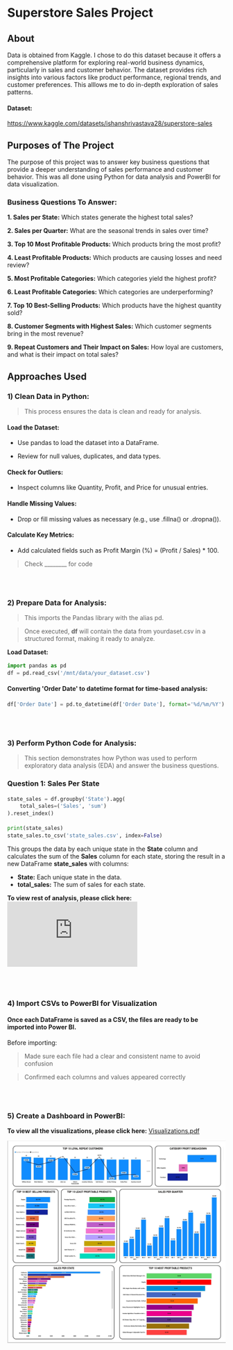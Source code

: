 # Superstore Sales Project

## About

Data is obtained from Kaggle. I chose to do this dataset because it offers a comprehensive platform for exploring real-world business dynamics, particularly in sales and customer behavior. The dataset provides rich insights into various factors like product performance, regional trends, and customer preferences. This alllows me to do in-depth exploration of sales patterns.


#### Dataset:
https://www.kaggle.com/datasets/ishanshrivastava28/superstore-sales

## Purposes of The Project

The purpose of this project was to answer key business questions that provide a deeper understanding of sales performance and customer behavior. This was all done using Python for data analysis and PowerBI for data visualization.


### Business Questions To Answer:

**1.	Sales per State:** Which states generate the highest total sales?

**2.	Sales per Quarter:** What are the seasonal trends in sales over time?

**3.	Top 10 Most Profitable Products:** Which products bring the most profit?

**4.	Least Profitable Products:** Which products are causing losses and need review?

**5.	Most Profitable Categories:** Which categories yield the highest profit?

**6.	Least Profitable Categories:** Which categories are underperforming?

**7.	Top 10 Best-Selling Products:** Which products have the highest quantity sold?

**8.	Customer Segments with Highest Sales:** Which customer segments bring in the most revenue?

**9.	Repeat Customers and Their Impact on Sales:** How loyal are customers, and what is their impact on total sales?

## Approaches Used

### 1) Clean Data in Python:
> This process ensures the data is clean and ready for analysis.

#### Load the Dataset:
  -	Use pandas to load the dataset into a DataFrame.
  
  -	Review for null values, duplicates, and data types.

#### Check for Outliers:
  -	Inspect columns like Quantity, Profit, and Price for unusual entries.

#### Handle Missing Values:

  -	Drop or fill missing values as necessary (e.g., use .fillna() or .dropna()).

#### Calculate Key Metrics:

-	Add calculated fields such as Profit Margin (%) = (Profit / Sales) * 100.

> Check ________ for code

  <br><br>

### 2) Prepare Data for Analysis:
> This imports the Pandas library with the alias pd.

> Once executed, **df** will contain the data from yourdaset.csv in a structured format, making it ready to analyze. 

**Load Dataset:** 
 ```python
import pandas as pd
df = pd.read_csv('/mnt/data/your_dataset.csv')
```

#### Converting 'Order Date' to datetime format for time-based analysis:
```python
df['Order Date'] = pd.to_datetime(df['Order Date'], format='%d/%m/%Y')
 ```

<br><br>

### 3) Perform Python Code for Analysis:
> This section demonstrates how Python was used to perform exploratory data analysis (EDA) and answer the business questions.

###  Question 1: Sales Per State 

```python
state_sales = df.groupby('State').agg(
    total_sales=('Sales', 'sum')
).reset_index()

print(state_sales)
state_sales.to_csv('state_sales.csv', index=False)  
```
This groups the data by each unique state in the **State** column and calculates the sum of the **Sales** column for each state, storing the result in a new DataFrame **state_sales** with columns:

- **State:** Each unique state in the data.
- **total_sales:** The sum of sales for each state.

 **To view rest of analysis, please click here:** ![Answering Business Questions.md](https://github.com/waltervas10/Superstore-Sales-Project/blob/60d463e42d01ccd0d69593a3ae5929a42851487a/Answering%20Business%20Questions.md) 

<br><br>


### 4) Import CSVs to PowerBI for Visualization

#### Once each DataFrame is saved as a CSV, the files are ready to be imported into Power BI.

Before importing:
> Made sure each file had a clear and consistent name to avoid confusion

>  Confirmed each columns and values appeared correctly

<br><br>


### 5) Create a Dashboard in PowerBI:

**To view all the visualizations, please click here:** [Visualizations.pdf](https://github.com/waltervas10/Superstore-Sales-Project/blob/008127249cb6bb763b1f83860d335b19d2b0310f/Visualizations.pdf)



![SuperStore Sales Dashboard](https://github.com/waltervas10/Superstore-Sales-Project/blob/main/Dashboard.jpeg?raw=true
)

































